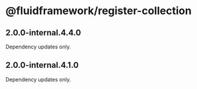# @fluidframework/register-collection

## 2.0.0-internal.4.4.0

Dependency updates only.

## 2.0.0-internal.4.1.0

Dependency updates only.
